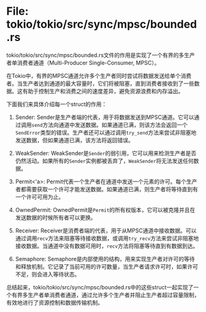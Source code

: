 # File: tokio/tokio/src/sync/mpsc/bounded.rs

tokio/tokio/src/sync/mpsc/bounded.rs文件的作用是实现了一个有界的多生产者单消费者通道（Multi-Producer Single-Consumer, MPSC）。

在Tokio中，有界的MPSC通道允许多个生产者同时尝试将数据发送给单个消费者。当生产者达到通道的最大容量时，它们将被阻塞，直到消费者接收到了一些数据。这有助于控制生产和消费之间的速度差异，避免资源浪费和内存溢出。

下面我们来具体介绍每一个struct的作用：

1. Sender<T>: Sender是生产者端的代表，用于将数据发送到MPSC通道。它可以通过调用`send`方法向通道中发送数据。如果通道已满，则该方法会返回一个`SendError`类型的错误。生产者还可以通过调用`try_send`方法来尝试非阻塞地发送数据，但如果通道已满，该方法将返回错误。

2. WeakSender<T>: WeakSender是`Sender`的弱引用，它可以用来检测生产者是否仍然活动。如果所有的`Sender`实例都被丢弃了，`WeakSender`将无法发送任何数据。

3. Permit<'a>: Permit代表一个生产者在通道中发送一个元素的许可。每个生产者都需要获取一个许可才能发送数据。如果通道已满，则生产者将等待直到有一个许可可用为止。

4. OwnedPermit<T>: OwnedPermit是`Permit`的所有权版本，它可以被克隆并且在发送数据的时候所有者可以更换。

5. Receiver<T>: Receiver是消费者端的代表，用于从MPSC通道中接收数据。可以通过调用`recv`方法来阻塞等待接收数据，或调用`try_recv`方法来尝试非阻塞地接收数据。当通道中没有数据可用时，`recv`方法将阻塞等待直到有数据到达。

6. Semaphore: Semaphore是内部使用的结构，用来实现生产者对许可的等待和释放机制。它记录了当前可用的许可数量，当生产者请求许可时，如果许可不足，则会进入等待状态。

总结起来，tokio/tokio/src/sync/mpsc/bounded.rs中的这些struct一起实现了一个有界多生产者单消费者通道，通过允许多个生产者并阻止生产者超过容量限制，有效地进行了资源控制和数据传输机制。


